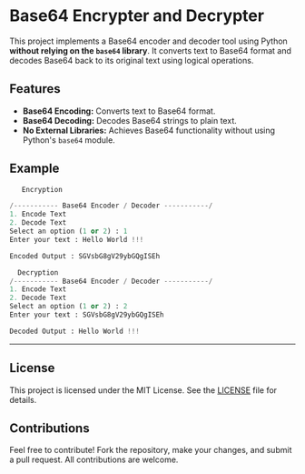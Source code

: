 
# Base64 Encrypter and Decrypter

This project implements a Base64 encoder and decoder tool using Python **without relying on the `base64` library**. It converts text to Base64 format and decodes Base64 back to its original text using logical operations.

## Features

- **Base64 Encoding:** Converts text to Base64 format.
- **Base64 Decoding:** Decodes Base64 strings to plain text.
- **No External Libraries:** Achieves Base64 functionality without using Python's `base64` module.

## Example

``` py 
   Encryption

/----------- Base64 Encoder / Decoder -----------/ 
1. Encode Text
2. Decode Text
Select an option (1 or 2) : 1
Enter your text : Hello World !!!

Encoded Output : SGVsbG8gV29ybGQgISEh

  Decryption
/----------- Base64 Encoder / Decoder -----------/ 
1. Encode Text
2. Decode Text
Select an option (1 or 2) : 2
Enter your text : SGVsbG8gV29ybGQgISEh

Decoded Output : Hello World !!!

```

---

## License

This project is licensed under the MIT License. See the [LICENSE](LICENSE) file for details.

## Contributions

Feel free to contribute! Fork the repository, make your changes, and submit a pull request. All contributions are welcome.
